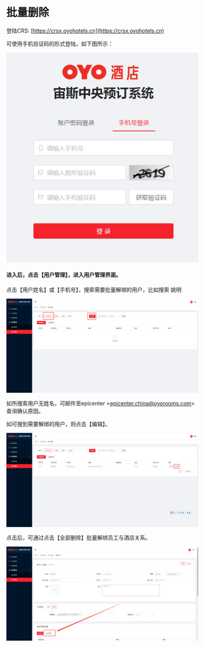 # 批量删除

登陆CRS: [https://crsx.oyohotels.cn](https://crsx.oyohotels.cn) 

可使用手机验证码的形式登陆，如下图所示：

![&#x901A;&#x8FC7;&#x624B;&#x673A;&#x53F7;&#x6536;&#x5230;&#x7684;&#x9A8C;&#x8BC1;&#x7801;&#x8FDB;&#x884C;&#x767B;&#x9646;](../../../../.gitbook/assets/image%20%28368%29.png)

#### 进入后，点击【用户管理】，进入用户管理界面。

点击【用户姓名】或【手机号】，搜索需要批量解绑的用户，比如搜索 姚明 

![&#x641C;&#x7D22;&#x7528;&#x6237;&#x59D3;&#x540D;](../../../../.gitbook/assets/image%20%28191%29.png)

如所搜索用户无姓名，可邮件至epicenter &lt;epicenter.china@oyorooms.com&gt; 查询确认原因。

如可搜到需要解绑的用户，则点击【编辑】。

![&#x70B9;&#x51FB;&#x7F16;&#x8F91;](../../../../.gitbook/assets/image%20%28250%29.png)

点击后，可通过点击【全部删除】批量解绑员工与酒店关系。

![](../../../../.gitbook/assets/image%20%28425%29.png)

## 

